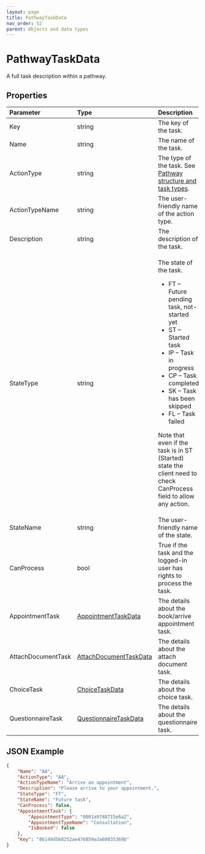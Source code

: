 ```yaml
---
layout: page
title: PathwayTaskData
nav_order: 52
parent: Objects and data types
---
```


# PathwayTaskData

A full task description within a pathway.

## Properties

<table>
    <thead>
        <tr>
            <th style="text-align: left">Parameter</th>
            <th style="text-align: left">Type</th>
            <th style="text-align: left">Description</th>
        </tr>
    </thead>
    <tbody>
        <tr>
            <td>Key</td>
            <td>string</td>
            <td>The key of the task.</td>
        </tr>
        <tr>
            <td>Name</td>
            <td>string</td>
            <td>The name of the task.</td>
        </tr>
        <tr>
            <td>ActionType</td>
            <td>string</td>
            <td>The type of the task. See <a href="../pathways/pathway-structure-and-task-types">Pathway structure and task types</a>.</td>
        </tr>
        <tr>
            <td>ActionTypeName</td>
            <td>string</td>
            <td>The user-friendly name of the action type.</td>
        </tr>
        <tr>
            <td>Description</td>
            <td>string</td>
            <td>The description of the task.</td>
        </tr>
        <tr>
            <td>StateType</td>
            <td>string</td>
            <td>
                <p>The state of the task.</p>
                <ul>
                    <li>FT – Future pending task, not-started yet</li>
                    <li>ST – Started task</li>
                    <li>IP – Task in progress</li>
                    <li>CP – Task completed</li>
                    <li>SK – Task has been skipped</li>
                    <li>FL – Task failed</li>
                </ul>
                <p>Note that even if the task is in ST (Started) state the client need to check CanProcess field to
                    allow any action.</p>
            </td>
        </tr>
        <tr>
            <td>StateName</td>
            <td>string</td>
            <td>The user-friendly name of the state.</td>
        </tr>
        <tr>
            <td>CanProcess</td>
            <td>bool</td>
            <td>True if the task and the logged-in user has rights to process the task.</td>
        </tr>
        <tr>
            <td>AppointmentTask</td>
            <td><a href="../objects-and-data-types/appointmenttaskdata">AppointmentTaskData</a></td>
            <td>The details about the book/arrive appointment task.</td>
        </tr>
        <tr>
            <td>AttachDocumentTask</td>
            <td><a href="../objects-and-data-types/attachdocumenttaskdata">AttachDocumentTaskData</a></td>
            <td>The details about the attach document task.</td>
        </tr>
        <tr>
            <td>ChoiceTask</td>
            <td><a href="../objects-and-data-types/choicetaskdata">ChoiceTaskData</a></td>
            <td>The details about the choice task.</td>
        </tr>
        <tr>
            <td>QuestionnaireTask</td>
            <td><a href="../objects-and-data-types/questionnairetaskdata">QuestionnaireTaskData</a></td>
            <td>The details about the questionnaire task.</td>
        </tr>
    </tbody>
</table>

## JSON Example

```json
{
    "Name": "AA",
    "ActionType": "AA",
    "ActionTypeName": "Arrive an appointment",
    "Description": "Please arrive to your appointment.",
    "StateType": "FT",
    "StateName": "Future task",
    "CanProcess": false,
    "AppointmentTask": {
        "AppointmentType": "0001a9748715e6a2",
        "AppointmentTypeName": "Consultation",
        "IsBooked": false
    },
    "Key": "86149d568252ae476859a3a60835369b"
}
```
